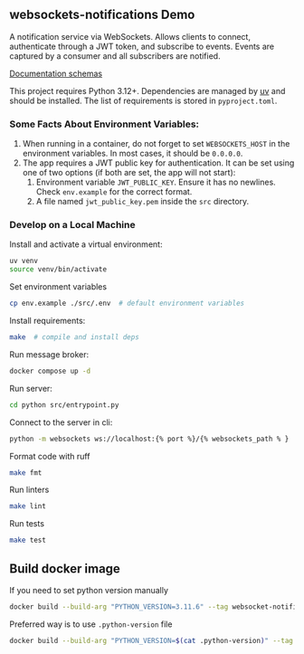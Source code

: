 ## websockets-notifications Demo

A notification service via WebSockets. 
Allows clients to connect, authenticate through a JWT token, and subscribe to events.
Events are captured by a consumer and all subscribers are notified.

[Documentation schemas](./docs/)

This project requires Python 3.12+.
Dependencies are managed by [uv](https://github.com/astral-sh/uv) and should be installed.
The list of requirements is stored in `pyproject.toml`.

### Some Facts About Environment Variables:
1. When running in a container, do not forget to set `WEBSOCKETS_HOST` in the environment variables. In most cases, it should be `0.0.0.0`.
2. The app requires a JWT public key for authentication. It can be set using one of two options (if both are set, the app will not start):
    1. Environment variable `JWT_PUBLIC_KEY`. Ensure it has no newlines. Check `env.example` for the correct format.
    2. A file named `jwt_public_key.pem` inside the `src` directory.

### Develop on a Local Machine
Install and activate a virtual environment:
```bash
uv venv
source venv/bin/activate
```

Set environment variables
```bash
cp env.example ./src/.env  # default environment variables
```

Install requirements:
```bash
make  # compile and install deps
```

Run message broker:
```bash
docker compose up -d
```

Run server:
```bash
cd python src/entrypoint.py
```

Connect to the server in cli:
```bash
python -m websockets ws://localhost:{% port %}/{% websockets_path % }
```

Format code with ruff
```bash
make fmt
```

Run linters
```bash
make lint
```

Run tests
```bash
make test
```

## Build docker image
If you need to set python version manually
```bash
docker build --build-arg "PYTHON_VERSION=3.11.6" --tag websocket-notifications .
```

Preferred way is to use `.python-version` file
```bash
docker build --build-arg "PYTHON_VERSION=$(cat .python-version)" --tag websocket-notifications .
```
